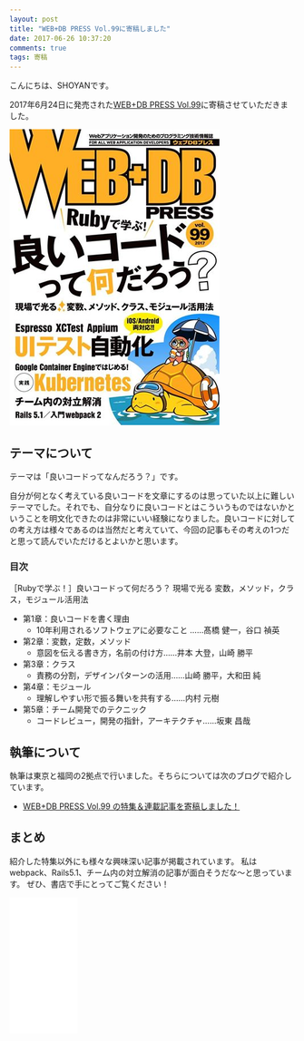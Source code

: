 ```yaml
---
layout: post
title: "WEB+DB PRESS Vol.99に寄稿しました"
date: 2017-06-26 10:37:20
comments: true
tags: 寄稿
---
```


こんにちは、SHOYANです。


2017年6月24日に発売された<a href="http://gihyo.jp/magazine/wdpress/archive/2017/vol99" target="_blank">WEB+DB PRESS Vol.99</a>に寄稿させていただきました。

<a href="http://gihyo.jp/magazine/wdpress/archive/2017/vol99" target="_blank"><img src="/images/wdpress99.jpg" alt="wdpress99.jpg"></a>

## テーマについて

テーマは「良いコードってなんだろう？」です。

自分が何となく考えている良いコードを文章にするのは思っていた以上に難しいテーマでした。それでも、自分なりに良いコードとはこういうものではないかということを明文化できたのは非常にいい経験になりました。良いコードに対しての考え方は様々であるのは当然だと考えていて、今回の記事もその考えの1つだと思って読んでいただけるとよいかと思います。

### 目次

［Rubyで学ぶ！］良いコードって何だろう？
現場で光る 変数，メソッド，クラス，モジュール活用法

* 第1章：良いコードを書く理由
  - 10年利用されるソフトウェアに必要なこと  ……髙橋 健一，谷口 禎英
* 第2章：変数，定数，メソッド
  - 意図を伝える書き方，名前の付け方……井本 大登，山崎 勝平
* 第3章：クラス
  - 責務の分割，デザインパターンの活用……山崎 勝平，大和田 純
* 第4章：モジュール
  - 理解しやすい形で振る舞いを共有する……内村 元樹
* 第5章：チーム開発でのテクニック
  - コードレビュー，開発の指針，アーキテクチャ……坂東 昌哉

## 執筆について

執筆は東京と福岡の2拠点で行いました。そちらについては次のブログで紹介しています。

* <a href="http://tech.pepabo.com/2017/06/19/webdbpress-vol99/" target="_blank">WEB+DB PRESS Vol.99 の特集＆連載記事を寄稿しました！</a>

## まとめ

紹介した特集以外にも様々な興味深い記事が掲載されています。
私はwebpack、Rails5.1、チーム内の対立解消の記事が面白そうだな〜と思っています。
ぜひ、書店で手にとってご覧ください！

<iframe style="width:120px;height:240px;" marginwidth="0" marginheight="0" scrolling="no" frameborder="0" src="//rcm-fe.amazon-adsystem.com/e/cm?lt1=_blank&bc1=000000&IS2=1&bg1=FFFFFF&fc1=000000&lc1=0000FF&t=syoyama-22&o=9&p=8&l=as4&m=amazon&f=ifr&ref=as_ss_li_til&asins=4774189871&linkId=8bc1233b7c31524433977a518e28c82d"></iframe>
